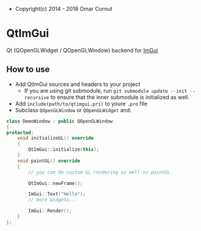 * Copyright(c) 2014 - 2018 Omar Cornut

# QtImGui

Qt (QOpenGLWidget / QOpenGLWindow) backend for [ImGui](https://github.com/ocornut/imgui)

## How to use

* Add QtImGui sources and headers to your project
    * If you are using git submodule, run `git submodule update --init --recursive` to ensure that the inner submodule is initialized as well.
* Add `include(path/to/qtimgui.pri)` to youre `.pro` file
* Subclass `QOpenGLWindow` or `QOpenGLWidget` and:

```cpp
class DemoWindow : public QOpenGLWindow
{
protected:
    void initializeGL() override
    {
        QtImGui::initialize(this);
    }
    void paintGL() override
    {
        // you can do custom GL rendering as well in paintGL

        QtImGui::newFrame();

        ImGui::Text("Hello");
        // more widgets...

        ImGui::Render();
    }
};
```
